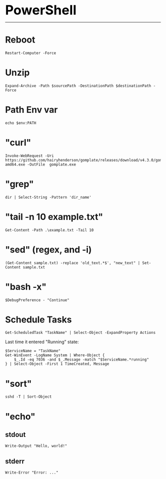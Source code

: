 **<span style="font-size:3em;color:black">PowerShell</span>**
***

# Reboot
```
Restart-Computer -Force
```

# Unzip
```
Expand-Archive -Path $sourcePath -DestinationPath $destinationPath -Force
```

# Path Env var
```
echo $env:PATH
```

# "curl"
```
Invoke-WebRequest -Uri https://github.com/hairyhenderson/gomplate/releases/download/v4.3.0/gomplate_windows-amd64.exe -OutFile  gomplate.exe
```

# "grep"
```
dir | Select-String -Pattern 'dir_name'
```

# "tail -n 10 example.txt"
```
Get-Content -Path .\example.txt -Tail 10
```

# "sed" (regex, and -i)
```
(Get-Content sample.txt) -replace 'old_text.*$', "new_text" | Set-Content sample.txt
```

# "bash -x"
```
$DebugPreference - "Continue"
```

# Schedule Tasks
```
Get-ScheduledTask "TaskName" | Select-Object -ExpandProperty Actions
```

Last time it entered "Running" state:
```
$ServiceName = "TaskName"
Get-WinEvent -LogName System | Where-Object {
    $_.Id -eq 7036 -and $_.Message -match "$ServiceName.*running"
} | Select-Object -First 1 TimeCreated, Message
```

# "sort"
```
sshd -T | Sort-Object
```

# "echo"

## stdout
```
Write-Output "Hello, world!"
```

## stderr
```
Write-Error "Error: ..."
```
